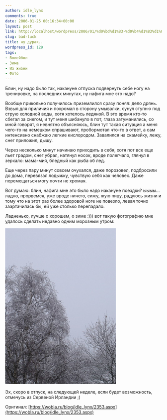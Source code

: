 ```yaml
---
author: idle_lynx
comments: true
date: 2006-01-25 00:16:34+00:00
layout: post
link: http://localhost/wordpress/2006/01/%d0%bd%d1%83-%d0%b4%d1%83%d1%80%d0%b0%d0%ba/
slug: bad-luck
title: ну дурак..
wordpress_id: 129
tags:
- Волейбол
- Зима
- Из жизни
- Фото
---
```


Блин, ну надо было так, накануне отпуска подвернуть себе ногу на тренировке, на последних минутах, ну нафига мне это надо?

Вообще прикольно получилось приземлился сразу понял: дело дрянь. Взвыл для приличия и похромал в сторону умывалки, сунул ступню под струю холодной воды, хотя хотелось ледяной. В это время кто-то сбегал за снегом, и тут меня шибануло в пот, глаза затуманились, со мной говорят, я невнятно объясняюсь, блин тут такая ситуация а меня чего-то на немецком спрашивают, пробормотал что-то в ответ, а сам интенсивно снабжаю легкие кислородом. Завалился на скамейку, лежу, снег приложил, дышу.

Через несколько минут начинаю приходить в себя, хотя пот все еще льет градом, снег убрал, натянул носок, вроде полегчало, глянул в зеркало: мама-мия, бледный как рыба об лед.

Еще через пару минут совсем очухался, даже порозовел, подбросили до дома, перевязал лодыжку, чувствую себя как человек. Даже перемещаться могу почти не хромая.

Вот думаю: блин, нафига мне это было надо накануне поездки? ыыыы... ладно, прорвемся, уже вроде ничего, сижу, жую пицу, радуюсь жизни и тому что на этот раз более здоровой ноге не повезло, левая точно заартачилась бы, ей уже столько перепадало.

Ладненько, лучше о хорошем, о зиме :))) вот такую фотографию мне удалось сделать недавно одним морозным утром:

![White view](images/2007/05/c9f9d85c-c85e-4be1-9b5c-791aa6b371ee.jpg)

Эх, скоро в отпуск, на следующей неделе, если будет возможность, отмечусь из Сервеной Ирландии ;)

Оригинал: [https://wobla.ru/blog/idle_lynx/2353.aspx](https://wobla.ru/blog/idle_lynx/2353.aspx)
